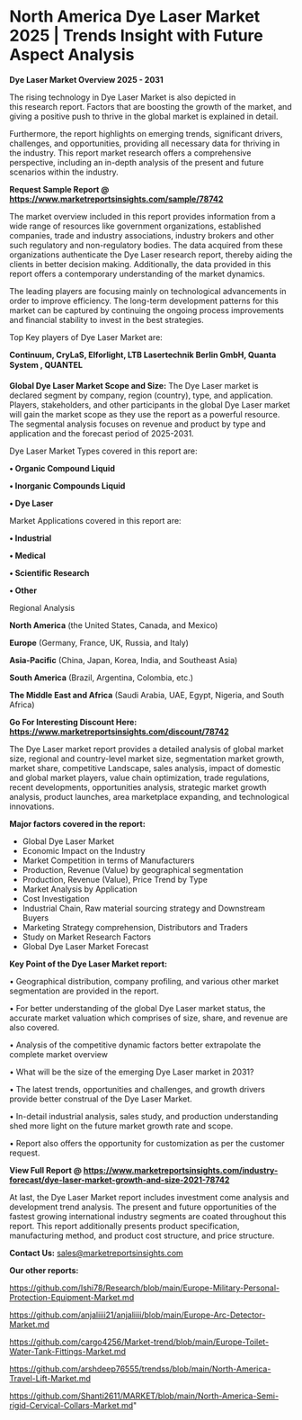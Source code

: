 # North America Dye Laser Market 2025 | Trends Insight with Future Aspect Analysis

<Strong> Dye Laser Market Overview 2025 - 2031</strong>

The rising technology in Dye Laser Market is also depicted in this research report. Factors that are boosting the growth of the market, and giving a positive push to thrive in the global market is explained in detail.

Furthermore, the report highlights on emerging trends, significant drivers, challenges, and opportunities, providing all necessary data for thriving in the industry. This report market research offers a comprehensive perspective, including an in-depth analysis of the present and future scenarios within the industry.

<strong>Request Sample Report @ <a href=https://www.marketreportsinsights.com/sample/78742>https://www.marketreportsinsights.com/sample/78742</a></strong>

The market overview included in this report provides information from a wide range of resources like government organizations, established companies, trade and industry associations, industry brokers and other such regulatory and non-regulatory bodies. The data acquired from these organizations authenticate the Dye Laser research report, thereby aiding the clients in better decision making. Additionally, the data provided in this report offers a contemporary understanding of the market dynamics.

The leading players are focusing mainly on technological advancements in order to improve efficiency. The long-term development patterns for this market can be captured by continuing the ongoing process improvements and financial stability to invest in the best strategies.

Top Key players of Dye Laser Market are:

<strong>Continuum, CryLaS, Elforlight, LTB Lasertechnik Berlin GmbH, Quanta System , QUANTEL</strong>

<strong><b>Global Dye Laser Market Scope and Size:</b></strong>
The Dye Laser market is declared segment by company, region (country), type, and application. Players, stakeholders, and other participants in the global Dye Laser market will gain the market scope as they use the report as a powerful resource. The segmental analysis focuses on revenue and product by type and application and the forecast period of 2025-2031.

Dye Laser Market Types covered in this report are:

<strong>• Organic Compound Liquid

• Inorganic Compounds Liquid

• Dye Laser</strong>

Market Applications covered in this report are:

<strong>• Industrial

• Medical

• Scientific Research

• Other</strong> 

Regional Analysis

<strong>North America</strong> (the United States, Canada, and Mexico)

<strong>Europe</strong> (Germany, France, UK, Russia, and Italy)

<strong>Asia-Pacific</strong> (China, Japan, Korea, India, and Southeast Asia)

<strong>South America</strong> (Brazil, Argentina, Colombia, etc.)

<strong>The Middle East and Africa</strong> (Saudi Arabia, UAE, Egypt, Nigeria, and South Africa)

<strong>Go For Interesting Discount Here: <a href=https://www.marketreportsinsights.com/discount/78742>https://www.marketreportsinsights.com/discount/78742</a></strong>

The Dye Laser market report provides a detailed analysis of global market size, regional and country-level market size, segmentation market growth, market share, competitive Landscape, sales analysis, impact of domestic and global market players, value chain optimization, trade regulations, recent developments, opportunities analysis, strategic market growth analysis, product launches, area marketplace expanding, and technological innovations.

<strong><b>Major factors covered in the report:</b></strong>
<ul>
  <li>Global Dye Laser Market </li>
  <li>Economic Impact on the Industry</li>
  <li>Market Competition in terms of Manufacturers</li>
  <li>Production, Revenue (Value) by geographical segmentation</li>
  <li>Production, Revenue (Value), Price Trend by Type</li>
  <li>Market Analysis by Application</li>
  <li>Cost Investigation</li>
  <li>Industrial Chain, Raw material sourcing strategy and Downstream Buyers</li>
  <li>Marketing Strategy comprehension, Distributors and Traders</li>
  <li>Study on Market Research Factors</li>
  <li>Global Dye Laser Market Forecast</li>
</ul>

<strong><b>Key Point of the Dye Laser Market report:</b></strong>

• Geographical distribution, company profiling, and various other market segmentation are provided in the report.

• For better understanding of the global Dye Laser market status, the accurate market valuation which comprises of size, share, and revenue are also covered.

• Analysis of the competitive dynamic factors better extrapolate the complete market overview

• What will be the size of the emerging Dye Laser market in 2031?

• The latest trends, opportunities and challenges, and growth drivers provide better construal of the Dye Laser Market.

• In-detail industrial analysis, sales study, and production understanding shed more light on the future market growth rate and scope.

• Report also offers the opportunity for customization as per the customer request.

<strong><b>View Full Report @ <a href=https://www.marketreportsinsights.com/industry-forecast/dye-laser-market-growth-and-size-2021-78742>https://www.marketreportsinsights.com/industry-forecast/dye-laser-market-growth-and-size-2021-78742</a></b></strong>


At last, the Dye Laser Market report includes investment come analysis and development trend analysis. The present and future opportunities of the fastest growing international industry segments are coated throughout this report. This report additionally presents product specification, manufacturing method, and product cost structure, and price structure.

<strong>Contact Us:</strong>
sales@marketreportsinsights.com

<strong>Our other reports:</strong>

<a href=https://github.com/Ishi78/Research/blob/main/Europe-Military-Personal-Protection-Equipment-Market.md>https://github.com/Ishi78/Research/blob/main/Europe-Military-Personal-Protection-Equipment-Market.md</a>

<a href=https://github.com/anjaliiii21/anjaliiii/blob/main/Europe-Arc-Detector-Market.md>https://github.com/anjaliiii21/anjaliiii/blob/main/Europe-Arc-Detector-Market.md</a>

<a href=https://github.com/cargo4256/Market-trend/blob/main/Europe-Toilet-Water-Tank-Fittings-Market.md>https://github.com/cargo4256/Market-trend/blob/main/Europe-Toilet-Water-Tank-Fittings-Market.md</a>

<a href=https://github.com/arshdeep76555/trendss/blob/main/North-America-Travel-Lift-Market.md>https://github.com/arshdeep76555/trendss/blob/main/North-America-Travel-Lift-Market.md</a>

<a href=https://github.com/Shanti2611/MARKET/blob/main/North-America-Semi-rigid-Cervical-Collars-Market.md>https://github.com/Shanti2611/MARKET/blob/main/North-America-Semi-rigid-Cervical-Collars-Market.md</a>"
